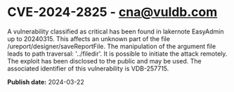 # CVE-2024-2825 - cna@vuldb.com

A vulnerability classified as critical has been found in lakernote EasyAdmin up to 20240315. This affects an unknown part of the file /ureport/designer/saveReportFile. The manipulation of the argument file leads to path traversal: '../filedir'. It is possible to initiate the attack remotely. The exploit has been disclosed to the public and may be used. The associated identifier of this vulnerability is VDB-257715.

**Publish date:** 2024-03-22

